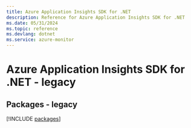 ```yaml
---
title: Azure Application Insights SDK for .NET
description: Reference for Azure Application Insights SDK for .NET
ms.date: 05/31/2024
ms.topic: reference
ms.devlang: dotnet
ms.service: azure-monitor
---
```

# Azure Application Insights SDK for .NET - legacy
## Packages - legacy
[!INCLUDE [packages](application-insights-index.md)]